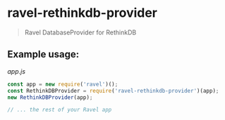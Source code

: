 # ravel-rethinkdb-provider

> Ravel DatabaseProvider for RethinkDB

## Example usage:

*app.js*
```javascript
const app = new require('ravel')();
const RethinkDBProvider = require('ravel-rethinkdb-provider')(app);
new RethinkDBProvider(app);

// ... the rest of your Ravel app
```
